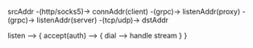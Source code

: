 srcAddr -(http/socks5)-> connAddr(client) -(grpc)-> listenAddr(proxy) -(grpc)-> listenAddr(server) -(tcp/udp)-> dstAddr


listen --> { accept(auth) --> { dial --> handle stream } }